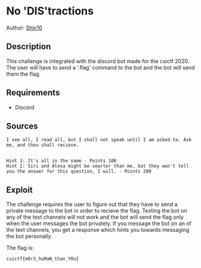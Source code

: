 # No 'DIS'tractions

Author: [Shiv10](https://github.com/Shiv10)

## Description

This challenge is integrated with the discord bot made for the csictf 2020. The user will have to send a '.flag' command to the bot and the bot will send them the flag.

## Requirements

- Discord

## Sources



```
I see all, I read all, but I shall not speak until I am asked to. Ask me, and thou shall recieve.


Hint 1: It's all in the name - Points 100
Hint 2: Siri and Alexa might be smarter than me, but they won't tell you the answer for this question, I will. - Points 200
```

## Exploit

<!-- Much more detailed description than the following. -->
The challenge requires the user to figure out that they have to send a private message to the bot in order to recieve the flag. Texting the bot on any of the text channels will not work and the bot will send the flag only when the user messages the bot privately. If you message the bot on an of the text channels, you get a response which hints you towards messaging the bot personally. 
<br />


The flag is:

```
csictf{m0r3_huMaN_than_Y0u}
```